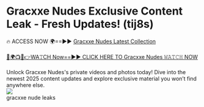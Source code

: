 # Gracxxe Nudes Exclusive Content Leak - Fresh Updates! (tij8s)

🔥 ACCESS NOW 🌍==►► <a href="https://tinyurl.com/2mz8nhtm" rel="nofollow">Gracxxe Nudes Latest Collection</a>
<br><br>
[🔴🌍📺📱👉WA𝚃CH Now==►► CLICK HERE TO Gracxxe Nudes 𝚆𝙰𝚃𝙲𝙷 NOW](https://tinyurl.com/2mz8nhtm)
<br><br>
Unlock Gracxxe Nudes's private videos and photos today! Dive into the newest 2025 content updates and explore exclusive material you won’t find anywhere else.
<br>
<a href="https://tinyurl.com/2mz8nhtm" rel="nofollow" data-target="animated-image.originalLink"><img src="https://camo.githubusercontent.com/8a4f000d20f83aca3bf7ec5f350d767afa0574a8a352519fd8cfa583a6f93a33/68747470733a2f2f692e696d6775722e636f6d2f644a486b345a712e676966" data-canonical-src="https://i.imgur.com/dJHk4Zq.gif" style="max-width: 100%; display: inline-block;" data-target="animated-image.originalImage"></a>
<br>
gracxxe nude leaks